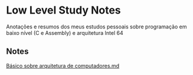 # Low Level Study Notes

Anotações e resumos dos meus estudos pessoais sobre programação em baixo nível (C e Assembly) e arquitetura Intel 64

## Notes

[Básico sobre arquitetura de computadores.md](https://github.com/SQU4NCH/Low-Level-Study-Notes/blob/main/B%C3%A1sico%20sobre%20arquitetura%20de%20computadores.md)
